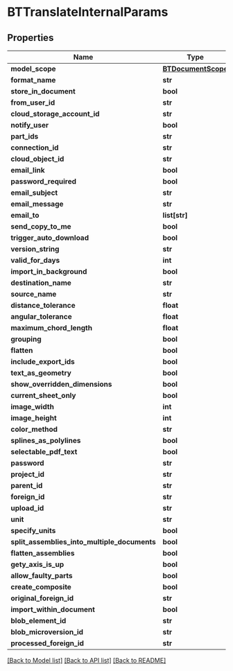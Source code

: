 # BTTranslateInternalParams

## Properties
Name | Type | Description | Notes
------------ | ------------- | ------------- | -------------
**model_scope** | [**BTDocumentScope**](BTDocumentScope.md) |  | [optional] 
**format_name** | **str** |  | [optional] 
**store_in_document** | **bool** |  | [optional] 
**from_user_id** | **str** |  | [optional] 
**cloud_storage_account_id** | **str** |  | [optional] 
**notify_user** | **bool** |  | [optional] 
**part_ids** | **str** |  | [optional] 
**connection_id** | **str** |  | [optional] 
**cloud_object_id** | **str** |  | [optional] 
**email_link** | **bool** |  | [optional] 
**password_required** | **bool** |  | [optional] 
**email_subject** | **str** |  | [optional] 
**email_message** | **str** |  | [optional] 
**email_to** | **list[str]** |  | [optional] 
**send_copy_to_me** | **bool** |  | [optional] 
**trigger_auto_download** | **bool** |  | [optional] 
**version_string** | **str** |  | [optional] 
**valid_for_days** | **int** |  | [optional] 
**import_in_background** | **bool** |  | [optional] 
**destination_name** | **str** |  | [optional] 
**source_name** | **str** |  | [optional] 
**distance_tolerance** | **float** |  | [optional] 
**angular_tolerance** | **float** |  | [optional] 
**maximum_chord_length** | **float** |  | [optional] 
**grouping** | **bool** |  | [optional] 
**flatten** | **bool** |  | [optional] 
**include_export_ids** | **bool** |  | [optional] 
**text_as_geometry** | **bool** |  | [optional] 
**show_overridden_dimensions** | **bool** |  | [optional] 
**current_sheet_only** | **bool** |  | [optional] 
**image_width** | **int** |  | [optional] 
**image_height** | **int** |  | [optional] 
**color_method** | **str** |  | [optional] 
**splines_as_polylines** | **bool** |  | [optional] 
**selectable_pdf_text** | **bool** |  | [optional] 
**password** | **str** |  | [optional] 
**project_id** | **str** |  | [optional] 
**parent_id** | **str** |  | [optional] 
**foreign_id** | **str** |  | [optional] 
**upload_id** | **str** |  | [optional] 
**unit** | **str** |  | [optional] 
**specify_units** | **bool** |  | [optional] 
**split_assemblies_into_multiple_documents** | **bool** |  | [optional] 
**flatten_assemblies** | **bool** |  | [optional] 
**gety_axis_is_up** | **bool** |  | [optional] 
**allow_faulty_parts** | **bool** |  | [optional] 
**create_composite** | **bool** |  | [optional] 
**original_foreign_id** | **str** |  | [optional] 
**import_within_document** | **bool** |  | [optional] 
**blob_element_id** | **str** |  | [optional] 
**blob_microversion_id** | **str** |  | [optional] 
**processed_foreign_id** | **str** |  | [optional] 

[[Back to Model list]](../README.md#documentation-for-models) [[Back to API list]](../README.md#documentation-for-api-endpoints) [[Back to README]](../README.md)


